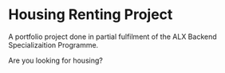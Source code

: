 # Housing Renting Project
A portfolio project done in partial fulfilment of the ALX Backend Specializaition Programme.

Are you looking for housing?
